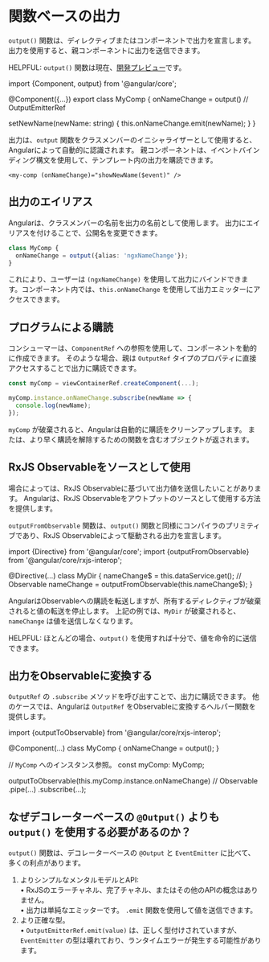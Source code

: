 # 関数ベースの出力

`output()` 関数は、ディレクティブまたはコンポーネントで出力を宣言します。
出力を使用すると、親コンポーネントに出力を送信できます。

HELPFUL: `output()` 関数は現在、[開発プレビュー](/reference/releases#developer-preview)です。

<docs-code language="ts" highlight="[[5], [8]]">
import {Component, output} from '@angular/core';

@Component({...})
export class MyComp {
  onNameChange = output<string>()    // OutputEmitterRef<string>

  setNewName(newName: string) {
    this.onNameChange.emit(newName);
  }
}
</docs-code>

出力は、`output` 関数をクラスメンバーのイニシャライザーとして使用すると、Angularによって自動的に認識されます。
親コンポーネントは、イベントバインディング構文を使用して、テンプレート内の出力を購読できます。

```angular-html
<my-comp (onNameChange)="showNewName($event)" />
```

## 出力のエイリアス

Angularは、クラスメンバーの名前を出力の名前として使用します。
出力にエイリアスを付けることで、公開名を変更できます。

```typescript
class MyComp {
  onNameChange = output({alias: 'ngxNameChange'});
}
```

これにより、ユーザーは `(ngxNameChange)` を使用して出力にバインドできます。コンポーネント内では、`this.onNameChange` を使用して出力エミッターにアクセスできます。

## プログラムによる購読

コンシューマーは、`ComponentRef` への参照を使用して、コンポーネントを動的に作成できます。
そのような場合、親は `OutputRef` タイプのプロパティに直接アクセスすることで出力に購読できます。

```ts
const myComp = viewContainerRef.createComponent(...);

myComp.instance.onNameChange.subscribe(newName => {
  console.log(newName);
});
```

`myComp` が破棄されると、Angularは自動的に購読をクリーンアップします。
または、より早く購読を解除するための関数を含むオブジェクトが返されます。

## RxJS Observableをソースとして使用

場合によっては、RxJS Observableに基づいて出力値を送信したいことがあります。
Angularは、RxJS Observableをアウトプットのソースとして使用する方法を提供します。

`outputFromObservable` 関数は、`output()` 関数と同様にコンパイラのプリミティブであり、RxJS Observableによって駆動される出力を宣言します。

<docs-code language="ts" highlight="[7]">
import {Directive} from '@angular/core';
import {outputFromObservable} from '@angular/core/rxjs-interop';

@Directive(...)
class MyDir {
  nameChange$ = this.dataService.get(); // Observable<Data>
  nameChange = outputFromObservable(this.nameChange$);
}
</docs-code>

AngularはObservableへの購読を転送しますが、所有するディレクティブが破棄されると値の転送を停止します。
上記の例では、`MyDir` が破棄されると、`nameChange` は値を送信しなくなります。

HELPFUL: ほとんどの場合、`output()` を使用すれば十分で、値を命令的に送信できます。

## 出力をObservableに変換する

`OutputRef` の `.subscribe` メソッドを呼び出すことで、出力に購読できます。
他のケースでは、Angularは `OutputRef` をObservableに変換するヘルパー関数を提供します。

<docs-code language="ts" highlight="[11]">
import {outputToObservable} from '@angular/core/rxjs-interop';

@Component(...)
class MyComp {
  onNameChange = output<string>();
}

// `MyComp` へのインスタンス参照。
const myComp: MyComp;

outputToObservable(this.myComp.instance.onNameChange) // Observable<string>
  .pipe(...)
  .subscribe(...);
</docs-code>

## なぜデコレーターベースの `@Output()` よりも `output()` を使用する必要があるのか？

`output()` 関数は、デコレーターベースの `@Output` と `EventEmitter` に比べて、多くの利点があります。

1. よりシンプルなメンタルモデルとAPI:
  <br/>• RxJSのエラーチャネル、完了チャネル、またはその他のAPIの概念はありません。
  <br/>• 出力は単純なエミッターです。 `.emit` 関数を使用して値を送信できます。
2. より正確な型。
  <br/>• `OutputEmitterRef.emit(value)` は、正しく型付けされていますが、`EventEmitter` の型は壊れており、ランタイムエラーが発生する可能性があります。
